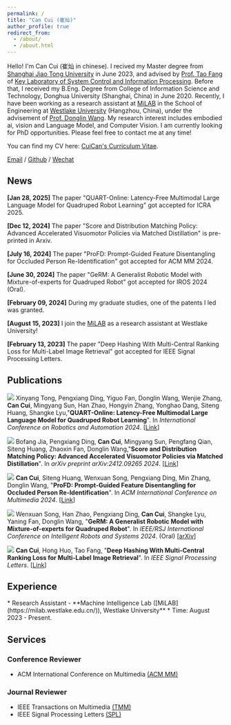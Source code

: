 ```yaml
---
permalink: /
title: "Can Cui (崔灿)"
author_profile: true
redirect_from: 
  - /about/
  - /about.html
---
```


Hello! I'm Can Cui (崔灿 in chinese). I recived my Master degree from [Shanghai Jiao Tong University](https://en.sjtu.edu.cn/) in June 2023, and advised by [Prof. Tao Fang](https://automation.sjtu.edu.cn/FANGTao) of [Key Laboratory of System Control and Information Processing](http://www.scip.sjtu.edu.cn/). Before that, I received my B.Eng. Degree from College of Information Science and Technology, Donghua University (Shanghai, China) in June 2020. Recently, I have been working as a research assistant at [MiLAB](https://milab.westlake.edu.cn/) in the School of Engineering at [Westlake University](https://en.westlake.edu.cn/) (Hangzhou, China), under the advisement of [Prof. Donglin Wang](https://www.westlake.edu.cn/faculty/donglin-wang.html). My research interest includes embodied ai, vision and Language Model, and Computer Vision. I am currently looking for PhD opportunities. Please feel free to contact me at any time!


You can find my CV here: [CuiCan's Curriculum Vitae](../assets/Curriculum_Vitae.pdf).

[Email](mailto:cuican@westlake.edu.cn) / [Github](https://github.com/Cuixxx) / [Wechat](../images/wechat.jpg)

<h2 id='news'>News</h2>

**[Jan 28, 2025]** The paper "QUART-Online: Latency-Free Multimodal Large Language Model for Quadruped Robot Learning" got accepted for ICRA 2025.

**[Dec 12, 2024]** The paper "Score and Distribution Matching Policy: Advanced Accelerated Visuomotor Policies via Matched Distillation" is pre-printed in Arxiv.

**[July 16, 2024]** The paper "ProFD: Prompt-Guided Feature Disentangling for Occluded Person Re-Identification" got accepted for ACM MM 2024.

**[June 30, 2024]** The paper "GeRM: A Generalist Robotic Model with Mixture-of-experts for Quadruped Robot"  got accepted for IROS 2024 (Oral).

**[February 09, 2024]** During my graduate studies, one of the patents I led was granted.

**[August 15, 2023]** I join the [MiLAB](https://milab.westlake.edu.cn/) as a research assistant at Westlake University!

**[February 13, 2023]** The paper "Deep Hashing With Multi-Central Ranking Loss for Multi-Label Image Retrieval"  got accepted for IEEE Signal Processing Letters.



<h2 id='publications'>Publications</h2>

<img src="https://img.shields.io/badge/ICRA-2025-green?style=flat-square"> Xinyang Tong, Pengxiang Ding, Yiguo Fan, Donglin Wang, Wenjie Zhang, **Can Cui**, Mingyang Sun, Han Zhao, Hongyin Zhang, Yonghao Dang, Siteng Huang, Shangke Lyu,&quot;**QUART-Online: Latency-Free Multimodal Large Language Model for Quadruped Robot Learning**&quot;. In *International Conference on Robotics and Automation 2024*. [[Link](https://arxiv.org/pdf/2412.15576)]

<img src="https://img.shields.io/badge/Arxiv-2024-red?style=flat-square"> Bofang Jia, Pengxiang Ding, **Can Cui**, Mingyang Sun, Pengfang Qian,  Siteng Huang, Zhaoxin Fan, Donglin Wang,&quot;**Score and Distribution Matching Policy: Advanced Accelerated Visuomotor Policies via Matched Distillation**&quot;. In *arXiv preprint arXiv:2412.09265  2024*. [[Link](https://arxiv.org/abs/2412.09265)]

<img src="https://img.shields.io/badge/ACM MM-2024-blue?style=flat-square">  **Can Cui**, Siteng Huang, Wenxuan Song, Pengxiang Ding, Min Zhang, Donglin Wang, &quot;**ProFD: Prompt-Guided Feature Disentangling for Occluded Person Re-Identification**&quot;. In *ACM International Conference on Multimedia  2024*. [[Link](https://openreview.net/pdf?id=o2axlPlXYY)]

<img src="https://img.shields.io/badge/IROS-2024-blue?style=flat-square"> Wenxuan Song, Han Zhao, Pengxiang Ding, **Can Cui**, Shangke Lyu, Yaning Fan, Donglin Wang, &quot;**GeRM: A Generalist Robotic Model with Mixture-of-experts for Quadruped Robot**&quot;. In *IEEE/RSJ International Conference on Intelligent Robots and Systems 2024*. (Oral) [[arXiv](https://arxiv.org/pdf/2403.13358)]

<img src="https://img.shields.io/badge/SPL-2023-green?style=flat-square">  **Can Cui**, Hong Huo, Tao Fang, &quot;**Deep Hashing With Multi-Central Ranking Loss for Multi-Label Image Retrieval**&quot;. In *IEEE Signal Processing Letters*. [[Link](https://drive.google.com/file/d/1GTJwfqyC0vtVkbe0SoOHWMNptvSbfnkw/view)]

<h2 id='experience'>Experience</h2>
* Research Assistant - **Machine Intelligence Lab ([MiLAB](https://milab.westlake.edu.cn/)), Westlake University**
  * Time: August 2023 - Present.
<h2 id='services'>Services</h2>

### Conference Reviewer

* ACM International Conference on Multimedia [(ACM MM)](https://2024.acmmm.org/)

### Journal Reviewer
* IEEE Transactions on Multimedia [(TMM)](https://ieeexplore.ieee.org/xpl/RecentIssue.jsp?punumber=6046)
* IEEE Signal Processing Letters [(SPL)](https://ieeexplore.ieee.org/xpl/mostRecentIssue.jsp?punumber=97)

